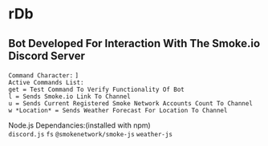 # **rDb**
## Bot Developed For Interaction With The Smoke.io Discord Server

```Command Character:``` ```]```<br>
```Active Commands List:```<br>
```get = Test Command To Verify Functionality Of Bot```<br>
```l = Sends Smoke.io Link To Channel```<br>
```u = Sends Current Registered Smoke Network Accounts Count To Channel```<br>
```w *Location* = Sends Weather Forecast For Location To Channel```<br>

Node.js Dependancies:(installed with npm)<br>
```discord.js``` ```fs``` ```@smokenetwork/smoke-js``` ```weather-js```
